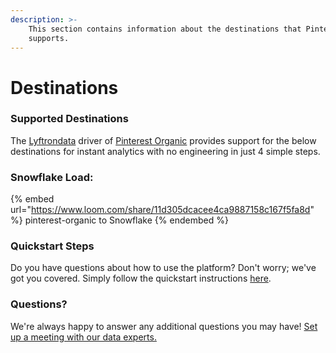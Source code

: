 ```yaml
---
description: >-
    This section contains information about the destinations that Pinterest Organic
    supports.
---
```


# Destinations

### Supported Destinations

The [Lyftrondata](https://www.lyftrondata.com/) driver of [Pinterest Organic](https://www.lyftrondata.com/integration/pinterest-organic/) provides support for the below destinations for instant analytics with no engineering in just 4 simple steps.

### Snowflake Load:

{% embed url="https://www.loom.com/share/11d305dcacee4ca9887158c167f5fa8d" %}
pinterest-organic to Snowflake
{% endembed %}

### Quickstart Steps

Do you have questions about how to use the platform? Don't worry; we've got you covered. Simply follow the quickstart instructions [here](../../../quickstart-steps.md).

### Questions? <a href="#questions" id="questions"></a>

We're always happy to answer any additional questions you may have! [Set up a meeting with our data experts.](https://www.lyftrondata.com/book-a-meeting/)

